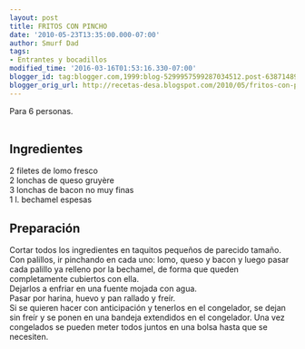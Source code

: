 ```yaml
---
layout: post
title: FRITOS CON PINCHO
date: '2010-05-23T13:35:00.000-07:00'
author: Smurf Dad
tags:
- Entrantes y bocadillos
modified_time: '2016-03-16T01:53:16.330-07:00'
blogger_id: tag:blogger.com,1999:blog-5299957599287034512.post-6387148990182878882
blogger_orig_url: http://recetas-desa.blogspot.com/2010/05/fritos-con-pincho.html
---
```


Para 6 personas.<br /><a name='more'></a><br /><h2>Ingredientes</h2><p>2 filetes de lomo fresco<br />2 lonchas de queso gruy&egrave;re<br />3 lonchas de bacon no muy finas<br />1 l. bechamel espesas</p><h2>Preparaci&oacute;n</h2><p>Cortar todos los ingredientes en taquitos peque&ntilde;os de parecido tama&ntilde;o.<br />Con palillos, ir pinchando en cada uno: lomo, queso y bacon y luego pasar cada palillo ya relleno por la bechamel, de forma que queden completamente cubiertos con ella.<br />Dejarlos a enfriar en una fuente mojada con agua.<br />Pasar por harina, huevo y pan rallado y fre&iacute;r.<br />Si se quieren hacer con anticipaci&oacute;n y tenerlos en el congelador, se dejan sin fre&iacute;r y se ponen en una bandeja extendidos en el congelador. Una vez congelados se pueden meter todos juntos en una bolsa hasta que se necesiten.</p>
